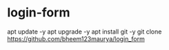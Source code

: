 # login-form
apt update -y
apt upgrade -y
apt  install git -y
git clone https://github.com/bheem123maurya/login_form
